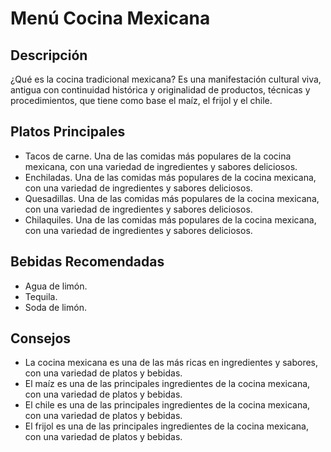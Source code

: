 # Menú Cocina Mexicana

## Descripción​
¿Qué es la cocina tradicional mexicana? Es una manifestación cultural viva, antigua con continuidad histórica y originalidad de productos, técnicas y procedimientos, que tiene como base el maíz, el frijol y el chile.

## Platos Principales
- Tacos de carne. Una de las comidas más populares de la cocina mexicana, con una variedad de ingredientes y sabores deliciosos.
- Enchiladas. Una de las comidas más populares de la cocina mexicana, con una variedad de ingredientes y sabores deliciosos.
- Quesadillas. Una de las comidas más populares de la cocina mexicana, con una variedad de ingredientes y sabores deliciosos.
- Chilaquiles. Una de las comidas más populares de la cocina mexicana, con una variedad de ingredientes y sabores deliciosos.

## Bebidas Recomendadas
- Agua de limón.
- Tequila.
- Soda de limón.

## Consejos
- La cocina mexicana es una de las más ricas en ingredientes y sabores, con una variedad de platos y bebidas.
- El maíz es una de las principales ingredientes de la cocina mexicana, con una variedad de platos y bebidas.
- El chile es una de las principales ingredientes de la cocina mexicana, con una variedad de platos y bebidas.
- El frijol es una de las principales ingredientes de la cocina mexicana, con una variedad de platos y bebidas.